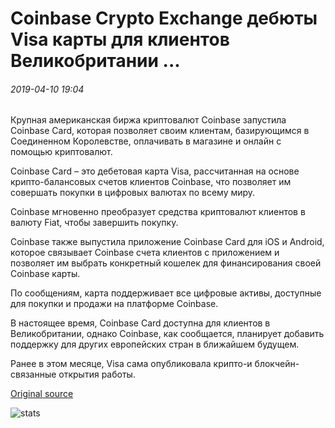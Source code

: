 # Coinbase Crypto Exchange дебюты Visa карты для клиентов Великобритании ...

###### 2019-04-10 19:04

Крупная американская биржа криптовалют Coinbase запустила Coinbase Card, которая позволяет своим клиентам, базирующимся в Соединенном Королевстве, оплачивать в магазине и онлайн с помощью криптовалют.

Coinbase Card – это дебетовая карта Visa, рассчитанная на основе крипто-балансовых счетов клиентов Coinbase, что позволяет им совершать покупки в цифровых валютах по всему миру.

Coinbase мгновенно преобразует средства криптовалют клиентов в валюту Fiat, чтобы завершить покупку.

Coinbase также выпустила приложение Coinbase Card для iOS и Android, которое связывает Coinbase счета клиентов с приложением и позволяет им выбрать конкретный кошелек для финансирования своей Coinbase карты.

По сообщениям, карта поддерживает все цифровые активы, доступные для покупки и продажи на платформе Coinbase.

В настоящее время, Coinbase Card доступна для клиентов в Великобритании, однако Coinbase, как сообщается, планирует добавить поддержку для других европейских стран в ближайшем будущем.

Ранее в этом месяце, Visa сама опубликовала крипто-и блокчейн-связанные открытия работы.

[Original source](https://cointelegraph.com/news/coinbase-crypto-exchange-debuts-visa-card-for-uk-customers)

![stats](https://c.statcounter.com/11760860/0/a89fa40b/1/ "stats")